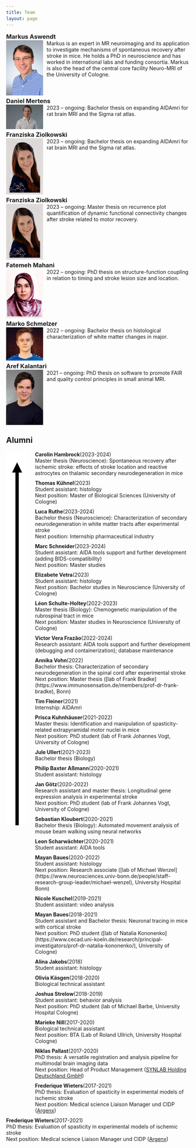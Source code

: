 ```yaml
---
title: Team
layout: page
---
```

<style>
    h3 {
        margin-bottom: 0;
        margin-top: 0;
    }
    .clearfix::after {
        content: ""; 
        clear: both; 
        display: table;
    }
    .team-member {
        margin-bottom: 5px;
    }
    .team-member img {
        margin-right: 10px;
    }
    .alumni-entry {
        margin-bottom: 10px;
    }
    .alumni-entry b {
        display: inline-block;
    }
    .alumni-entry .year {
        display: inline;
    }
</style>

### Markus Aswendt
<div class="clearfix team-member">
    <img src="img/aswendt_markus_MFK_5702_corrected_small.JPG"
         alt="Testimage"
         style="width: 20%; height: auto; float: left;" />
    Markus is an expert in MR neuroimaging and its application to investigate mechanisms of spontaneous recovery after stroke in mice. He holds a PhD in neuroscience and has worked in international labs and funding consortia. Markus is also the head of the central core facility Neuro-MRI of the University of Cologne.
</div>

### Daniel Mertens
<div class="clearfix team-member">
    <img src="img/Daniel_Mertens_2023.jpg"
         alt="Testimage"
         style="width: 20%; height: auto; float: left;" />
    2023 – ongoing: Bachelor thesis on expanding AIDAmri for rat brain MRI and the Sigma rat atlas.
</div>

### Franziska Ziolkowski
<div class="clearfix team-member">
    <img src="img/Franziska_2022-12-14 09.30.06.jpg"
         alt="Testimage"
                  style="width: 20%; height: auto; float: left;" />
    2023 – ongoing: Bachelor thesis on expanding AIDAmri for rat brain MRI and the Sigma rat atlas.
</div>

### Franziska Ziolkowski
<div class="clearfix team-member">
    <img src="img/Franziska_2022-12-14 09.30.06.jpg"
         alt="Testimage"
         style="width: 20%; height: auto; float: left;" />
    2023 – ongoing: Master thesis on recurrence plot quantification of dynamic functional connectivity changes after stroke related to motor recovery.
</div>

### Fatemeh Mahani
<div class="clearfix team-member">
    <img src="img/FatemehMahani.jpg"
         alt="Testimage"
         style="width: 20%; height: auto; float: left;" />
    2022 – ongoing: PhD thesis on structure-function coupling in relation to timing and stroke lesion size and location.
</div>

### Marko Schmelzer
<div class="clearfix team-member">
    <img src="img/Marko_2022-12-14 09.27.52.jpg"
         alt="Testimage"
         style="width: 20%; height: auto; float: left;" />
    2022 – ongoing: Bachelor thesis on histological characterization of white matter changes in major.
</div>

### Aref Kalantari
<div class="clearfix team-member">
    <img src="img/Aref_Kalantari.jpeg"
         alt="Testimage"
         style="width: 20%; height: auto; float: left;" />
    2021 – ongoing: PhD thesis on software to promote FAIR and quality control principles in small animal MRI.
</div>

## Alumni

<div style="display: flex; align-items: flex-start;">
    <div style="flex-shrink: 0; height: 100%;">
        <img src="img/timeline.svg" alt="Timeline" style="height: 100%;" />
    </div>
    <div style="margin-left: 20px;">
        <div class="alumni-entry">
            <b>Carolin Hambrock</b>(2023-2024)<br>
            Master thesis (Neuroscience): Spontaneous recovery after ischemic stroke: effects of stroke location and reactive astrocytes on thalamic secondary neurodegeneration in mice<br>
        </div>
        <div class="alumni-entry">
            <b>Thomas Kühnel</b>(2023)<br>
            Student assistant: histology<br>
            Next position: Master of Biological Sciences (University of Cologne)
        </div>
        <div class="alumni-entry">
            <b>Luca Ruthe</b>(2023-2024)<br>
            Bachelor thesis (Neuroscience): Characterization of secondary neurodegeneration in white matter tracts after experimental stroke<br>
            Next position: Internship pharmaceutical industry
        </div>
        <div class="alumni-entry">
            <b>Marc Schneider</b>(2023-2024)<br>
            Student assistant: AIDA tools support and further development (adding BIDS-compatibility)<br>
            Next position: Master studies
        </div>
        <div class="alumni-entry">
            <b>Elizabete Vetra</b>(2023)<br>
            Student assistant: histology<br>
            Next position: Bachelor studies in Neuroscience (University of Cologne)
        </div>
        <div class="alumni-entry">
            <b>Léon Schulte-Holtey</b>(2022-2023)<br>
            Master thesis (Biology): Chemogenetic manipulation of the rubrospinal tract in mice<br>
            Next position: Master studies in Neuroscience (University of Cologne)
        </div>
        <div class="alumni-entry">
            <b>Victor Vera Frazão</b>(2022-2024)<br>
            Research assistant: AIDA tools support and further development (debugging and containerization); database maintenance<br>
        </div>
        <div class="alumni-entry">
            <b>Annika Vohn</b>(2022)<br>
            Bachelor thesis: Characterization of secondary neurodegeneration in the spinal cord after experimental stroke<br>
            Next position: Master thesis ([lab of Frank Bradke](https://www.immunosensation.de/members/prof-dr-frank-bradke), Bonn)
        </div>
        <div class="alumni-entry">
            <b>Tim Fleiner</b>(2021)<br>
            Internship: AIDAmri<br>
        </div>
        <div class="alumni-entry">
            <b>Prisca Kuhnhäuser</b>(2021-2022)<br>
            Master thesis: Identification and manipulation of spasticity-related extrapyramidal motor nuclei in mice<br>
            Next position: PhD student (lab of Frank Johannes Vogt, University of Cologne)
        </div>
        <div class="alumni-entry">
            <b>Jule Ullert</b>(2021-2023)<br>
            Bachelor thesis (Biology)<br>
        </div>
        <div class="alumni-entry">
            <b>Philip Baxter Aßmann</b>(2020-2021)<br>
            Student assistant: histology<br>
        </div>
        <div class="alumni-entry">
            <b>Jan Götz</b>(2020-2022)<br>
            Research assistant and master thesis: Longitudinal gene expression analysis in experimental stroke<br>
            Next position: PhD student (lab of Frank Johannes Vogt, University of Cologne)
        </div>
        <div class="alumni-entry">
            <b>Sebastian Kloubert</b>(2020-2021)<br>
            Bachelor thesis (Biology): Automated movement analysis of mouse beam walking using neural networks<br>
        </div>
        <div class="alumni-entry">
            <b>Leon Scharwächter</b>(2020-2021)<br>
            Student assistant: AIDA tools<br>
        </div>
        <div class="alumni-entry">
            <b>Mayan Baues</b>(2020-2022)<br>
            Student assistant: histology<br>
            Next position: Research associate ([lab of Michael Wenzel](https://www.neurosciences.univ-bonn.de/people/staff-research-group-leader/michael-wenzel), University Hospital Bonn)
        </div>
        <div class="alumni-entry">
            <b>Nicole Kuschel</b>(2019-2021)<br>
            Student assistant: video analysis<br>
        </div>
        <div class="alumni-entry">
            <b>Mayan Baues</b>(2018-2021)<br>
            Student assistant and Bachelor thesis: Neuronal tracing in mice with cortical stroke<br>
            Next position: PhD student ([lab of Natalia Kononenko](https://www.cecad.uni-koeln.de/research/principal-investigators/prof-dr-natalia-kononenko/), University of Cologne)
        </div>
        <div class="alumni-entry">
            <b>Alina Jakobs</b>(2018)<br>
            Student assistant: histology<br>
        </div>
        <div class="alumni-entry">
            <b>Olivia Käsgen</b>(2018-2020)<br>
            Biological technical assistant<br>
        </div>
        <div class="alumni-entry">
            <b>Joshua Strelow</b>(2018-2019)<br>
            Student assistant: behavior analysis<br>
            Next position: PhD student (lab of Michael Barbe, University Hospital Cologne)
        </div>
        <div class="alumni-entry">
            <b>Marieke Nill</b>(2017-2020)<br>
            Biological technical assistant<br>
            Next position: BTA (Lab of Roland Ullrich, University Hospital Cologne)
        </div>
        <div class="alumni-entry">
            <b>Niklas Pallast</b>(2017-2020)<br>
            PhD thesis: A versatile registration and analysis pipeline for multimodal brain imaging data<br>
            Next position: Head of Product Management (<a href="https://www.synlab.de/" title="SYNLAB Holding Deutschland GmbH">SYNLAB Holding Deutschland GmbH</a>)
        </div>
        <div class="alumni-entry">
            <b>Frederique Wieters</b>(2017-2021)<br>
            PhD thesis: Evaluation of spasticity in experimental models of ischemic stroke<br>
            Next position: Medical science Liaison Manager und CIDP (<a href="https://www.argenx.de/" title="Argenx">Argenx</a>)
        </div>
    </div>
</div>


<div class="alumni-entry">
    <b>Frederique Wieters</b><span class="year">(2017-2021)</span><br>
    PhD thesis: Evaluation of spasticity in experimental models of ischemic stroke<br>
    Next position: Medical science Liaison Manager und CIDP (<a href="https://www.argenx.de/" title="Argenx">Argenx</a>)
</div>

